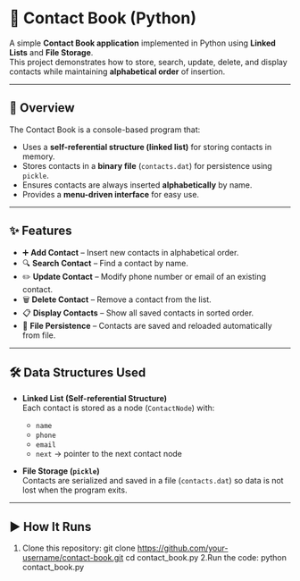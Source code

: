 # 📒 Contact Book (Python)

A simple **Contact Book application** implemented in Python using **Linked Lists** and **File Storage**.  
This project demonstrates how to store, search, update, delete, and display contacts while maintaining **alphabetical order** of insertion.  

---

## 📌 Overview
The Contact Book is a console-based program that:
- Uses a **self-referential structure (linked list)** for storing contacts in memory.
- Stores contacts in a **binary file** (`contacts.dat`) for persistence using `pickle`.
- Ensures contacts are always inserted **alphabetically** by name.
- Provides a **menu-driven interface** for easy use.

---

## ✨ Features
- ➕ **Add Contact** – Insert new contacts in alphabetical order.  
- 🔍 **Search Contact** – Find a contact by name.  
- ✏️ **Update Contact** – Modify phone number or email of an existing contact.  
- 🗑 **Delete Contact** – Remove a contact from the list.  
- 📋 **Display Contacts** – Show all saved contacts in sorted order.  
- 💾 **File Persistence** – Contacts are saved and reloaded automatically from file.  

---

## 🛠 Data Structures Used
- **Linked List (Self-referential Structure)**  
  Each contact is stored as a node (`ContactNode`) with:
  - `name`
  - `phone`
  - `email`
  - `next` → pointer to the next contact node  

- **File Storage (`pickle`)**  
  Contacts are serialized and saved in a file (`contacts.dat`) so data is not lost when the program exits.  

---

## ▶️ How It Runs
1. Clone this repository:
   git clone https://github.com/your-username/contact-book.git
   cd contact_book.py
2.Run the code:
python contact_book.py

